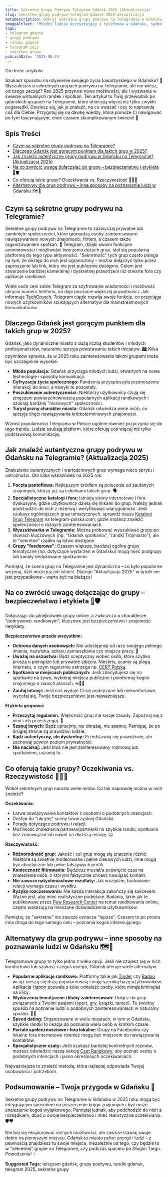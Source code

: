 ```yaml
---
title: Sekretne Grupy Podrywu Telegram Gdańsk 2025 (Aktualizacja)
slug: sekretne-grupy-podrywu-telegram-gdansk-2025-aktualizacja
metaDescription: Odkryj sekretne grupy podrywu na Telegramie w Gdańsku w 2025! Dowiedz się, jak je znaleźć, na co uważać i jakie są alternatywy. Aktualne porady!
imageAltText: "Młodzi ludzie korzystający z telefonów w Gdańsku, symbolizujący sekretne grupy Telegram.\n\n        *   Example phrase in article: \"Zawsze warto odświeżyć sobie [porady dotyczące bezpieczeństwa online](/blog/poradniki/bezpieczenstwo-telegram), zanim zagłębisz się w nowe społeczności.\"\n    2.  Potential Anchor Text: \"grup Telegram w innych miastach Polski\", Target Path: `/blog/kategoria/miasta` (assuming a category page for cities exists).\n        *   Example phrase in article: \"Jeśli interesują Cię podobne możliwości, sprawdź także nasze zestawienia [grup Telegram w innych miastach Polski](/blog/kategoria/miasta).\""
tags:
- telegram gdańsk
- grupy podrywu
- randki gdańsk
- telegram 2025
- sekretne grupy
publishDate: '2025-08-24'
---
```


Oto treść artykułu:

Szukasz sposobu na ożywienie swojego życia towarzyskiego w Gdańsku? 🤔 Słyszałeś/aś o sekretnych grupach podrywu na Telegramie, ale nie wiesz, od czego zacząć? Rok 2025 przynosi nowe możliwości, ale i wyzwania w świecie wirtualnych randek i spotkań. Ten artykuł to Twój przewodnik po gdańskich grupach na Telegramie, które obiecują więcej niż tylko zwykłe pogawędki. Dowiesz się, jak je znaleźć, na co uważać i czy to naprawdę coś dla Ciebie. Przygotuj się na dawkę wiedzy, która pomoże Ci nawigować po tym fascynującym, choć czasem skomplikowanym świecie! 🤩

## Spis Treści

- [Czym są sekretne grupy podrywu na Telegramie?](#czym-są-sekretne-grupy-podrywu-na-telegramie)
- [Dlaczego Gdańsk jest gorącym punktem dla takich grup w 2025?](#dlaczego-gdańsk-jest-gorącym-punktem-dla-takich-grup-w-2025)
- [Jak znaleźć autentyczne grupy podrywu w Gdańsku na Telegramie? (Aktualizacja 2025)](#jak-znaleźć-autentyczne-grupy-podrywu-w-gdańsku-na-telegramie-aktualizacja-2025)
- [Na co zwrócić uwagę dołączając do grupy – bezpieczeństwo i etykieta 🧐🛡️](#na-co-zwrócić-uwagę-dołączając-do-grupy--bezpieczeństwo-i-etykieta-)
- [Co oferują takie grupy? Oczekiwania vs. Rzeczywistość 💬💔💖](#co-oferują-takie-grupy-oczekiwania-vs-rzeczywistość-)
- [Alternatywy dla grup podrywu – inne sposoby na poznawanie ludzi w Gdańsku 🗺️🤝](#alternatywy-dla-grup-podrywu--inne-sposoby-na-poznawanie-ludzi-w-gdańsku-)

## Czym są sekretne grupy podrywu na Telegramie?

Sekretne grupy podrywu na Telegramie to zazwyczaj prywatne lub zamknięte społeczności, które gromadzą osoby zainteresowane nawiązywaniem nowych znajomości, flirtem, a czasem także organizowaniem spotkań. 🤫 Telegram, dzięki swoim funkcjom anonimowości i możliwości tworzenia dużych grup, stał się popularną platformą do tego typu aktywności. "Sekretność" tych grup często polega na tym, że dostęp do nich jest ograniczony – można dołączyć tylko przez zaproszenie lub link, który nie jest publicznie dostępny. Celem jest stworzenie bardziej kameralnej i dyskretnej przestrzeni niż otwarte fora czy aplikacje randkowe.

Wiele osób ceni sobie Telegram za szyfrowanie wiadomości i możliwość ukrycia numeru telefonu, co daje poczucie większej prywatności. Jak informuje [TechCrunch](https://techcrunch.com/2023/08/14/telegram-stories-premium-feature-now-available-to-all-users/), Telegram ciągle rozwija swoje funkcje, co przyciąga nowych użytkowników szukających alternatyw dla mainstreamowych komunikatorów.

## Dlaczego Gdańsk jest gorącym punktem dla takich grup w 2025?

Gdańsk, jako dynamiczne miasto z dużą liczbą studentów i młodych profesjonalistów, naturalnie sprzyja powstawaniu takich inicjatyw. 🏙️ Kilka czynników sprawia, że w 2025 roku zainteresowanie takimi grupami może być szczególnie wysokie:

*   **Młoda populacja:** Gdańsk przyciąga młodych ludzi, otwartych na nowe technologie i sposoby komunikacji.
*   **Cyfryzacja życia społecznego:** Pandemia przyspieszyła przenoszenie interakcji do sieci, a nawyki te pozostały.
*   **Poszukiwanie autentyczności:** Niektórzy użytkownicy czują się zmęczeni powierzchownością popularnych aplikacji randkowych i szukają bardziej "niszowych" społeczności.
*   **Turystyczny charakter miasta:** Gdańsk odwiedza wiele osób, co sprzyja chęci nawiązywania krótkoterminowych znajomości.

Wzrost popularności Telegrama w Polsce ogólnie również przyczynia się do tego trendu. Ludzie szukają platform, które oferują coś więcej niż tylko podstawową komunikację.

## Jak znaleźć autentyczne grupy podrywu w Gdańsku na Telegramie? (Aktualizacja 2025)

Znalezienie *autentycznych* i wartościowych grup wymaga nieco sprytu i ostrożności. Oto kilka wskazówek na 2025 rok:

1.  **Poczta pantoflowa:** Najlepszym źródłem są polecenia od zaufanych znajomych, którzy już są członkami takich grup. 🗣️
2.  **Specjalistyczne katalogi i fora:** Istnieją strony internetowe i fora dyskusyjne, gdzie użytkownicy dzielą się linkami do grup. Należy jednak podchodzić do nich z rezerwą i weryfikować wiarygodność. Jeśli szukasz ogólniejszych grup tematycznych, sprawdź nasze [Katalogi Grup Telegram](/katalogi) na telegram-polska.com, gdzie możesz znaleźć społeczności o różnych zainteresowaniach.
3.  **Wyszukiwarka w Telegramie:** Można próbować wyszukiwać grupy po słowach kluczowych (np. "Gdańsk spotkania", "randki Trójmiasto"), ale te "sekretne" rzadko są łatwo dostępne.
4.  **Grupy "feederowe":** Czasem większe, bardziej ogólne grupy tematyczne (np. dotyczące wydarzeń w Gdańsku) mogą mieć podgrupy lub kanały dedykowane spotkaniom.

Pamiętaj, że scena grup na Telegramie jest dynamiczna – co było popularne wczoraj, dziś może już nie istnieć. Dlatego "Aktualizacja 2025" w tytule nie jest przypadkowa – warto być na bieżąco!

## Na co zwrócić uwagę dołączając do grupy – bezpieczeństwo i etykieta 🧐🛡️

Dołączając do jakiejkolwiek grupy online, a zwłaszcza o charakterze "podrywowo-randkowym", kluczowe jest bezpieczeństwo i znajomość netykiety.

**Bezpieczeństwo przede wszystkim:**

*   **Ochrona danych osobowych:** Nie udostępniaj od razu swojego pełnego imienia, nazwiska, adresu zamieszkania czy miejsca pracy. 🚫
*   **Uważaj na oszustwa:** Bądź sceptyczny wobec osób, które szybko proszą o pieniądze lub prywatne zdjęcia. Niestety, scamy są plagą internetu, o czym regularnie ostrzega np. [CERT Polska](https://www.cert.pl/news/).
*   **Spotkania w miejscach publicznych:** Jeśli zdecydujesz się na spotkanie na żywo, wybieraj miejsca publiczne i poinformuj kogoś znajomego o swoich planach. ☕🚶‍♀️
*   **Zaufaj intuicji:** Jeśli coś wydaje Ci się podejrzane lub niekomfortowe, wycofaj się. Twoje bezpieczeństwo jest najważniejsze.

**Etykieta grupowa:**

*   **Przeczytaj regulamin:** Większość grup ma swoje zasady. Zapoznaj się z nimi i ich przestrzegaj. 📜
*   **Szanuj innych:** Bądź uprzejmy, nie obrażaj, nie spamuj. Pamiętaj, że po drugiej stronie są prawdziwi ludzie.
*   **Bądź autentyczny, ale dyskretny:** Przedstawiaj się prawdziwie, ale zachowaj pewien poziom prywatności.
*   **Nie naciskaj:** Jeśli ktoś nie jest zainteresowany rozmową lub spotkaniem, uszanuj to.

## Co oferują takie grupy? Oczekiwania vs. Rzeczywistość 💬💔💖

Wokół sekretnych grup narosło wiele mitów. Co tak naprawdę można w nich znaleźć?

**Oczekiwania:**

*   Łatwe nawiązywanie kontaktów z osobami o podobnych intencjach.
*   Dostęp do "ukrytej" sceny towarzyskiej Gdańska.
*   Porady dotyczące podrywu i relacji.
*   Możliwość znalezienia partnera/partnerki na szybkie randki, spotkania bez zobowiązań lub nawet na dłuższą relację. 😉

**Rzeczywistość:**

*   **Różnorodność grup:** Jakość i cel grup mogą się znacznie różnić. Niektóre są świetnie moderowane i pełne ciekawych ludzi, inne mogą być chaotyczne lub pełne fałszywych profili.
*   **Konieczność filtrowania:** Będziesz musiał/a poświęcić czas na znalezienie osób, z którymi faktycznie chcesz nawiązać kontakt.
*   **Nie zawsze natychmiastowe rezultaty:** Jak wszędzie, budowanie relacji wymaga czasu i wysiłku.
*   **Ryzyko rozczarowania:** Nie każda interakcja zakończy się sukcesem. Ważne jest, aby mieć realistyczne podejście. Badania, takie jak te publikowane przez [Pew Research Center](https://www.pewresearch.org/internet/2023/02/01/the-virtues-and-downsides-of-online-dating/) na temat randkowania online, często wskazują na mieszane doświadczenia użytkowników.

Pamiętaj, że "sekretne" nie zawsze oznacza "lepsze". Czasem to po prostu inna droga do tego samego celu – poznania kogoś interesującego.

## Alternatywy dla grup podrywu – inne sposoby na poznawanie ludzi w Gdańsku 🗺️🤝

Telegramowe grupy to tylko jedna z wielu opcji. Jeśli nie czujesz się w nich komfortowo lub szukasz czegoś innego, Gdańsk oferuje wiele alternatyw:

*   **Popularne aplikacje randkowe:** Platformy takie jak [Tinder](https://tinder.com) czy [Badoo](https://badoo.com/pl/) wciąż cieszą się dużą popularnością i mają szeroką bazę użytkowników. Aplikacja [Happn](https://www.happn.com/pl/) pozwala z kolei odnaleźć osoby, które minąłeś/minęłaś na ulicy.
*   **Wydarzenia tematyczne i kluby zainteresowań:** Dołącz do grup związanych z Twoimi pasjami (sport, gry, książki, taniec). To świetny sposób na poznanie ludzi o podobnych zainteresowaniach w naturalny sposób. 💃🕺
*   **Speed dating:** Organizowane w wielu miastach, w tym w Gdańsku, szybkie randki to okazja do poznania wielu osób w krótkim czasie.
*   **Portale społecznościowe i fora lokalne:** Grupy na Facebooku czy lokalne fora internetowe również mogą być miejscem do nawiązywania kontaktów.
*   **Specjalistyczne czaty:** Jeśli szukasz bardziej konkretnych rozmów, możesz odwiedzić naszą sekcję [Czat Randkowy](/czat/randkowy), aby poznać osoby o podobnych intencjach i jasno określonych oczekiwaniach.

Najważniejsze to znaleźć metodę, która najlepiej odpowiada Twojej osobowości i potrzebom.

## Podsumowanie – Twoja przygoda w Gdańsku 🚀

Sekretne grupy podrywu na Telegramie w Gdańsku w 2025 roku mogą być intrygującym sposobem na poszerzenie kręgu znajomych i być może znalezienie kogoś wyjątkowego. Pamiętaj jednak, aby podchodzić do nich z rozsądkiem, dbać o swoje bezpieczeństwo i mieć realistyczne oczekiwania. 🛡️❤️

Nie bój się eksplorować różnych możliwości, ale zawsze stawiaj swoje dobro na pierwszym miejscu. Gdańsk to miasto pełne energii i ludzi – z pewnością znajdziesz tu swoje miejsce, niezależnie od tego, czy będzie to w "sekretnej" grupie na Telegramie, czy podczas spaceru po Długim Targu. Powodzenia! ✨




**Suggested Tags:**
telegram gdańsk, grupy podrywu, randki gdańsk, telegram 2025, sekretne grupy
